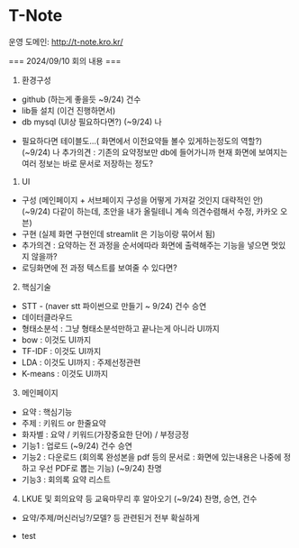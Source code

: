 # T-Note


운영 도메인: http://t-note.kro.kr/



=== 2024/09/10 회의 내용 ===
1) 환경구성
  - github (하는게 좋을듯 ~9/24) 건수
  - lib들 설치 (이건 진행하면서)
  - db mysql (UI상 필요하다면?) (~9/24) 나
  + 필요하다면 테이블도...( 화면에서 이전요약들 볼수 있게하는정도의 역할?) (~9/24) 나 
추가의견 : 기존의 요약정보만 db에 들어가니까 현재 화면에 보여지는 여러 정보는 바로 문서로 저장하는 정도? 

1) UI
  - 구성 (메인페이지 + 서브페이지 구성을 어떻게 가져갈 것인지 대략적인 안) (~9/24) 다같이 하는데, 초안을 내가 올릴테니 계속 의견수렴해서 수정, 카카오 오븐)
  - 구현 (실제 화면 구현인데 streamlit 은 기능이랑 묶어서 됨)
  - 추가의견 : 요약하는 전 과정을 순서에따라 화면에 출력해주는 기능을 넣으면 멋있지 않을까?
  - 로딩화면에 전 과정 텍스트를 보여줄 수 있다면?

2) 핵심기술
 - STT - (naver stt 파이썬으로 만들기 ~ 9/24) 건수 승연
 - 데이터클라우드 
 - 형태소분석 : 그냥 형태소분석만하고 끝나는게 아니라 UI까지
 - bow : 이것도 UI까지
 - TF-IDF : 이것도 UI까지
 - LDA : 이것도 UI까지 : 주제선정관련
 - K-means : 이것도 UI까지

3) 메인페이지 
 - 요약 : 핵심기능
 - 주제 : 키워드 or 한줄요약 
 - 화자별 : 요약 / 키워드(가장중요한 단어) / 부정긍정
 - 기능1 : 업로드 (~9/24) 건수 승연
 - 기능2 : 다운로드 (회의록 완성본을 pdf 등의 문서로 : 화면에 있는내용은 나중에 정하고 우선 PDF로 뽑는 기능) (~9/24) 찬명 
 - 기능3 : 회의록 요약 리스트 

4) LKUE 및 회의요약 등 교육마무리 후 알아오기 (~9/24) 찬명, 승연, 건수 
 - 요약/주제/머신러닝?/모델? 등 관련된거 전부 확실하게

 - test
